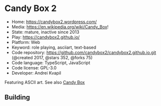 # Candy Box 2

- Home: https://candybox2.wordpress.com/
- Media: https://en.wikipedia.org/wiki/Candy_Box!
- State: mature, inactive since 2013
- Play: https://candybox2.github.io/
- Platform: Web
- Keyword: role playing, asciiart, text-based
- Code repository: https://github.com/candybox2/candybox2.github.io.git (@created 2017, @stars 352, @forks 75)
- Code language: TypeScript, JavaScript
- Code license: GPL-3.0
- Developer: Andrei Kvapil

Featuring ASCII art.
See also [Candy Box](https://github.com/candybox2/candybox)

## Building
